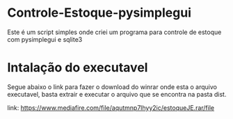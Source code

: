 # Controle-Estoque-pysimplegui
Este é um script simples onde criei um programa para controle de estoque com pysimplegui e sqlite3

# Intalação do executavel
Segue abaixo o link para fazer o download do winrar onde esta o arquivo executavel, basta extrair e executar o arquivo que se encontra na pasta dist.

link: https://www.mediafire.com/file/aqutmnp7lhyy2ic/estoqueJE.rar/file
